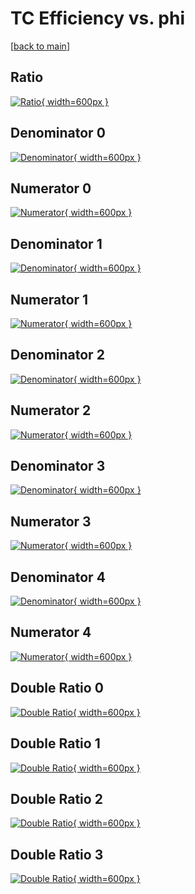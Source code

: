 # TC Efficiency vs. phi

[[back to main](./)]



## Ratio

[![Ratio](../mtv/var/TC_vtr_13_0_eff_phi.png){ width=600px }](../mtv/var/TC_vtr_13_0_eff_phi.pdf)

## Denominator 0

[![Denominator](../mtv/den/TC_vtr_13_0_eff_phi_den0.png){ width=600px }](../mtv/den/TC_vtr_13_0_eff_phi_den0.pdf)

## Numerator 0

[![Numerator](../mtv/num/TC_vtr_13_0_eff_phi_num0.png){ width=600px }](../mtv/num/TC_vtr_13_0_eff_phi_num0.pdf)

## Denominator 1

[![Denominator](../mtv/den/TC_vtr_13_0_eff_phi_den1.png){ width=600px }](../mtv/den/TC_vtr_13_0_eff_phi_den1.pdf)

## Numerator 1

[![Numerator](../mtv/num/TC_vtr_13_0_eff_phi_num1.png){ width=600px }](../mtv/num/TC_vtr_13_0_eff_phi_num1.pdf)

## Denominator 2

[![Denominator](../mtv/den/TC_vtr_13_0_eff_phi_den2.png){ width=600px }](../mtv/den/TC_vtr_13_0_eff_phi_den2.pdf)

## Numerator 2

[![Numerator](../mtv/num/TC_vtr_13_0_eff_phi_num2.png){ width=600px }](../mtv/num/TC_vtr_13_0_eff_phi_num2.pdf)

## Denominator 3

[![Denominator](../mtv/den/TC_vtr_13_0_eff_phi_den3.png){ width=600px }](../mtv/den/TC_vtr_13_0_eff_phi_den3.pdf)

## Numerator 3

[![Numerator](../mtv/num/TC_vtr_13_0_eff_phi_num3.png){ width=600px }](../mtv/num/TC_vtr_13_0_eff_phi_num3.pdf)

## Denominator 4

[![Denominator](../mtv/den/TC_vtr_13_0_eff_phi_den4.png){ width=600px }](../mtv/den/TC_vtr_13_0_eff_phi_den4.pdf)

## Numerator 4

[![Numerator](../mtv/num/TC_vtr_13_0_eff_phi_num4.png){ width=600px }](../mtv/num/TC_vtr_13_0_eff_phi_num4.pdf)

## Double Ratio 0

[![Double Ratio](../mtv/ratio/TC_vtr_13_0_eff_phi_ratio0.png){ width=600px }](../mtv/ratio/TC_vtr_13_0_eff_phi_ratio0.pdf)

## Double Ratio 1

[![Double Ratio](../mtv/ratio/TC_vtr_13_0_eff_phi_ratio1.png){ width=600px }](../mtv/ratio/TC_vtr_13_0_eff_phi_ratio1.pdf)

## Double Ratio 2

[![Double Ratio](../mtv/ratio/TC_vtr_13_0_eff_phi_ratio2.png){ width=600px }](../mtv/ratio/TC_vtr_13_0_eff_phi_ratio2.pdf)

## Double Ratio 3

[![Double Ratio](../mtv/ratio/TC_vtr_13_0_eff_phi_ratio3.png){ width=600px }](../mtv/ratio/TC_vtr_13_0_eff_phi_ratio3.pdf)


